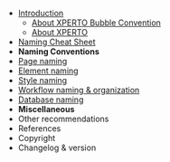 * [Introduction](/)
  * [About XPERTO Bubble Convention](/introduction/about-xperto-bubble-convention-document.md)
  * [About XPERTO](/introduction/about-xperto.md)
* [Naming Cheat Sheet](naming-cheat-sheet.md)
* **Naming Conventions**
* [Page naming](/)
* [Element naming](/)
* [Style naming](/)
* [Workflow naming & organization](/)
* [Database naming](/)
* **Miscellaneous**
* Other recommendations
* References
* Copyright
* Changelog & version